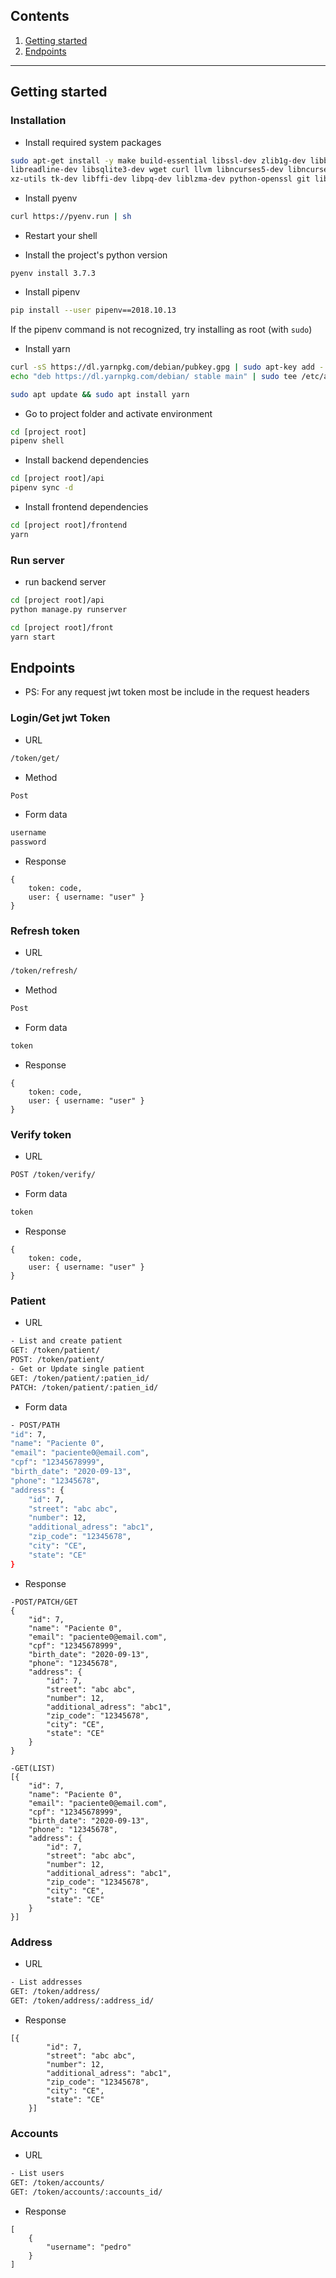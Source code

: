 ## Contents

1. [Getting started](#getting-started)
2. [Endpoints](#endpoints)

---

## Getting started <a name="getting-started"></a>
### Installation

- Install required system packages
```sh
sudo apt-get install -y make build-essential libssl-dev zlib1g-dev libbz2-dev \
libreadline-dev libsqlite3-dev wget curl llvm libncurses5-dev libncursesw5-dev \
xz-utils tk-dev libffi-dev libpq-dev liblzma-dev python-openssl git libxmlsec1-dev pkg-config
```

- Install pyenv
```sh
curl https://pyenv.run | sh
```

- Restart your shell

- Install the project's python version
```
pyenv install 3.7.3
```

- Install pipenv
```sh
pip install --user pipenv==2018.10.13
```
If the pipenv command is not recognized, try installing as root (with `sudo`)

- Install yarn
```sh
curl -sS https://dl.yarnpkg.com/debian/pubkey.gpg | sudo apt-key add -
echo "deb https://dl.yarnpkg.com/debian/ stable main" | sudo tee /etc/apt/sources.list.d/yarn.list

sudo apt update && sudo apt install yarn
```

- Go to project folder and activate environment
```sh
cd [project root]
pipenv shell
```

- Install backend dependencies
```sh
cd [project root]/api
pipenv sync -d
```

- Install frontend dependencies
```sh
cd [project root]/frontend
yarn
```

### Run server
- run backend server
```sh
cd [project root]/api
python manage.py runserver
```

```sh
cd [project root]/front
yarn start
```

## Endpoints <a name="endpoints"></a>
- PS: For any request jwt token most be include in the request headers
### Login/Get jwt Token
- URL
```sh
/token/get/
```
- Method
```sh
Post
```
- Form data
```sh
username
password
```
- Response
```
{ 
    token: code,
    user: { username: "user" }
}
```

### Refresh token
- URL
```sh
/token/refresh/
```
- Method
```sh
Post
```
- Form data
```sh
token
```
- Response
```
{ 
    token: code,
    user: { username: "user" }
}
```

### Verify token
- URL
```sh
POST /token/verify/
```
- Form data
```sh
token
```
- Response
```
{ 
    token: code,
    user: { username: "user" }
}
```

### Patient
- URL
```sh
- List and create patient
GET: /token/patient/
POST: /token/patient/
- Get or Update single patient 
GET: /token/patient/:patien_id/
PATCH: /token/patient/:patien_id/
```
- Form data
```sh
- POST/PATH
"id": 7,
"name": "Paciente 0",
"email": "paciente0@email.com",
"cpf": "12345678999",
"birth_date": "2020-09-13",
"phone": "12345678",
"address": {
    "id": 7,
    "street": "abc abc",
    "number": 12,
    "additional_adress": "abc1",
    "zip_code": "12345678",
    "city": "CE",
    "state": "CE"
}
```
- Response
```
-POST/PATCH/GET
{
    "id": 7,
    "name": "Paciente 0",
    "email": "paciente0@email.com",
    "cpf": "12345678999",
    "birth_date": "2020-09-13",
    "phone": "12345678",
    "address": {
        "id": 7,
        "street": "abc abc",
        "number": 12,
        "additional_adress": "abc1",
        "zip_code": "12345678",
        "city": "CE",
        "state": "CE"
    }
}
```
```
-GET(LIST)
[{
    "id": 7,
    "name": "Paciente 0",
    "email": "paciente0@email.com",
    "cpf": "12345678999",
    "birth_date": "2020-09-13",
    "phone": "12345678",
    "address": {
        "id": 7,
        "street": "abc abc",
        "number": 12,
        "additional_adress": "abc1",
        "zip_code": "12345678",
        "city": "CE",
        "state": "CE"
    }
}]
```
### Address
- URL
```sh
- List addresses
GET: /token/address/
GET: /token/address/:address_id/
```
- Response
```
[{
        "id": 7,
        "street": "abc abc",
        "number": 12,
        "additional_adress": "abc1",
        "zip_code": "12345678",
        "city": "CE",
        "state": "CE"
    }]
```
### Accounts
- URL
```sh
- List users
GET: /token/accounts/
GET: /token/accounts/:accounts_id/
```
- Response
```
[
    {
        "username": "pedro"
    }
]
```